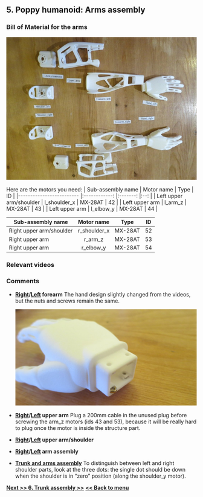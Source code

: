 ## 5. Poppy humanoid: Arms assembly
### Bill of Material for the arms

![image](img/parts_arms.JPG)

Here are the motors you need:
| Sub-assembly name       	|  Motor name  	|   Type  	| ID 	|
|-------------------------	|:------------:	|:-------:	|:--:	|
| Left upper arm/shoulder 	| l\_shoulder\_x 	| MX-28AT 	| 42 	|
| Left upper arm          	|   l\_arm\_z  	| MX-28AT 	| 43 	|
| Left upper arm          	|  l\_elbow\_y 	| MX-28AT 	| 44 	|


| Sub-assembly name        |   Motor name   |   Type  | ID |
|--------------------------|:--------------:|:-------:|:--:|
| Right upper arm/shoulder | r\_shoulder\_x | MX-28AT | 52 |
| Right upper arm          |    r\_arm\_z   | MX-28AT | 53 |
| Right upper arm          |   r\_elbow\_y  | MX-28AT | 54 |

### Relevant videos

### Comments

-   **[Right](https://github.com/poppy-project/Poppy-basic-arms/blob/master/doc/subassemblies/right_forearm_assembly_instructions.md)/[Left](https://github.com/poppy-project/Poppy-basic-arms/blob/master/doc/subassemblies/left_forearm_assembly_instructions.md)
    forearm** The hand design slightly changed from the videos, but the
    nuts and screws remain the same.

    ![image](img/hand_nut.JPG)

-   **[Right](https://github.com/poppy-project/Poppy-basic-arms/blob/master/doc/subassemblies/right_upper_arm_assembly.md)/[Left](https://github.com/poppy-project/Poppy-basic-arms/blob/master/doc/subassemblies/left_upper_arm_assembly.md)
    upper arm** Plug a 200mm cable in the unused plug before screwing
    the arm\_z motors (ids 43 and 53), because it will be really hard to
    plug once the motor is inside the structure part.

-   **[Right](https://github.com/poppy-project/Poppy-basic-arms/blob/master/doc/subassemblies/right_upper_arm_shoulder_assembly.md)/[Left](https://github.com/poppy-project/Poppy-basic-arms/blob/master/doc/subassemblies/left_upper_arm_shoulder_assembly.md)
    upper arm/shoulder**

-   **[Right](https://github.com/poppy-project/Poppy-basic-arms/blob/master/doc/right_arm_assembly_instructions.md)/[Left](https://github.com/poppy-project/Poppy-basic-arms/blob/master/doc/left_arm_assembly_instructions.md)
    arm assembly**

-   **[Trunk and arms
    assembly](https://github.com/poppy-project/poppy-humanoid/blob/master/hardware/doc/Poppy_Humanoid_assembly_instructions.md)**
    To distinguish between left and right shoulder parts, look at the
    three dots: the single dot should be down when the shoulder is in
    “zero” position (along the shoulder\_y motor).



[**Next >> 6. Trunk assembly >>**](trunk_assembly.md)
[**<< Back to menu**](README.md)
